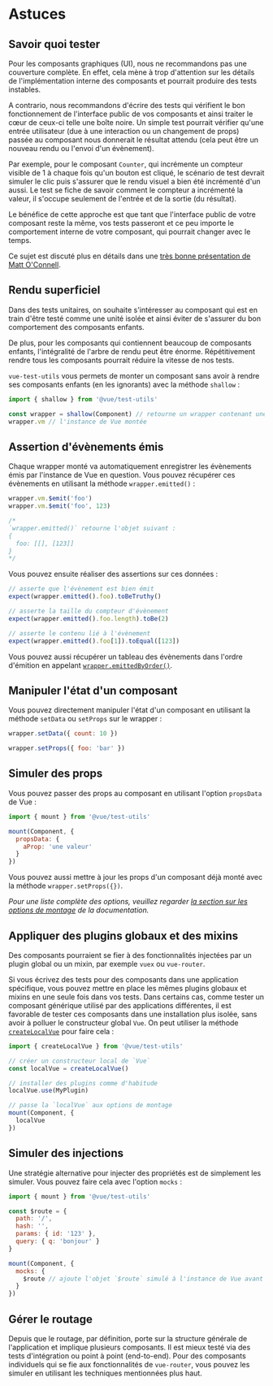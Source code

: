 # Astuces

## Savoir quoi tester

Pour les composants graphiques (UI), nous ne recommandons pas une couverture complète. En effet, cela mène à trop d'attention sur les détails de l'implémentation interne des composants et pourrait produire des tests instables.

A contrario, nous recommandons d'écrire des tests qui vérifient le bon fonctionnement de l'interface public de vos composants et ainsi traiter le cœur de ceux-ci telle une boîte noire. Un simple test pourrait vérifier qu'une entrée utilisateur (due à une interaction ou un changement de props) passée au composant nous donnerait le résultat attendu (cela peut être un nouveau rendu ou l'envoi d'un évènement).

Par exemple, pour le composant `Counter`, qui incrémente un compteur visible de 1 à chaque fois qu'un bouton est cliqué, le scénario de test devrait simuler le clic puis s'assurer que le rendu visuel a bien été incrémenté d'un aussi. Le test se fiche de savoir comment le compteur a incrémenté la valeur, il s'occupe seulement de l'entrée et de la sortie (du résultat).

Le bénéfice de cette approche est que tant que l'interface public de votre composant reste la même, vos tests passeront et ce peu importe le comportement interne de votre composant, qui pourrait changer avec le temps.

Ce sujet est discuté plus en détails dans une [très bonne présentation de Matt O'Connell](http://slides.com/mattoconnell/deck#/).

## Rendu superficiel

Dans des tests unitaires, on souhaite s'intéresser au composant qui est en train d'être testé comme une unité isolée et ainsi éviter de s'assurer du bon comportement des composants enfants.

De plus, pour les composants qui contiennent beaucoup de composants enfants, l'intégralité de l'arbre de rendu peut être énorme. Répétitivement rendre tous les composants pourrait réduire la vitesse de nos tests.

`vue-test-utils` vous permets de monter un composant sans avoir à rendre ses composants enfants (en les ignorants) avec la méthode `shallow` :

```js
import { shallow } from '@vue/test-utils'

const wrapper = shallow(Component) // retourne un wrapper contenant une instance de composant montée
wrapper.vm // l'instance de Vue montée
```

## Assertion d'évènements émis

Chaque wrapper monté va automatiquement enregistrer les évènements émis par l'instance de Vue en question. Vous pouvez récupérer ces évènements en utilisant la méthode `wrapper.emitted()` :

``` js
wrapper.vm.$emit('foo')
wrapper.vm.$emit('foo', 123)

/*
`wrapper.emitted()` retourne l'objet suivant :
{
  foo: [[], [123]]
}
*/
```

Vous pouvez ensuite réaliser des assertions sur ces données :
``` js
// asserte que l'évènement est bien émit
expect(wrapper.emitted().foo).toBeTruthy()

// asserte la taille du compteur d'évènement
expect(wrapper.emitted().foo.length).toBe(2)

// asserte le contenu lié à l'évènement
expect(wrapper.emitted().foo[1]).toEqual([123])
```

Vous pouvez aussi récupérer un tableau des évènements dans l'ordre d'émition en appelant [`wrapper.emittedByOrder()`](../api/wrapper/emittedByOrder.md).

## Manipuler l'état d'un composant

Vous pouvez directement manipuler l'état d'un composant en utilisant la méthode `setData` ou `setProps` sur le wrapper :

```js
wrapper.setData({ count: 10 })

wrapper.setProps({ foo: 'bar' })
```

## Simuler des props

Vous pouvez passer des props au composant en utilisant l'option `propsData` de Vue :

```js
import { mount } from '@vue/test-utils'

mount(Component, {
  propsData: {
    aProp: 'une valeur'
  }
})
```

Vous pouvez aussi mettre à jour les props d'un composant déjà monté avec la méthode `wrapper.setProps({})`.

*Pour une liste complète des options, veuillez regarder [la section sur les options de montage](../api/options.md) de la documentation.*

## Appliquer des plugins globaux et des mixins

Des composants pourraient se fier à des fonctionnalités injectées par un plugin global ou un mixin, par exemple `vuex` ou `vue-router`.

Si vous écrivez des tests pour des composants dans une application spécifique, vous pouvez mettre en place les mêmes plugins globaux et mixins en une seule fois dans vos tests. Dans certains cas, comme tester un composant générique utilisé par des applications différentes, il est favorable de tester ces composants dans une installation plus isolée, sans avoir à polluer le constructeur global `Vue`. On peut utiliser la méthode [`createLocalVue`](../api/createLocalVue.md) pour faire cela :

``` js
import { createLocalVue } from '@vue/test-utils'

// créer un constructeur local de `Vue`
const localVue = createLocalVue()

// installer des plugins comme d'habitude
localVue.use(MyPlugin)

// passe la `localVue` aux options de montage
mount(Component, {
  localVue
})
```

## Simuler des injections

Une stratégie alternative pour injecter des propriétés est de simplement les simuler. Vous pouvez faire cela avec l'option `mocks` :

```js
import { mount } from '@vue/test-utils'

const $route = {
  path: '/',
  hash: '',
  params: { id: '123' },
  query: { q: 'bonjour' }
}

mount(Component, {
  mocks: {
    $route // ajoute l'objet `$route` simulé à l'instance de Vue avant de monter le composant
  }
})
```

## Gérer le routage

Depuis que le routage, par définition, porte sur la structure générale de l'application et implique plusieurs composants. Il est mieux testé via des tests d'intégration ou point à point (end-to-end). Pour des composants individuels qui se fie aux fonctionnalités de `vue-router`, vous pouvez les simuler en utilisant les techniques mentionnées plus haut.
